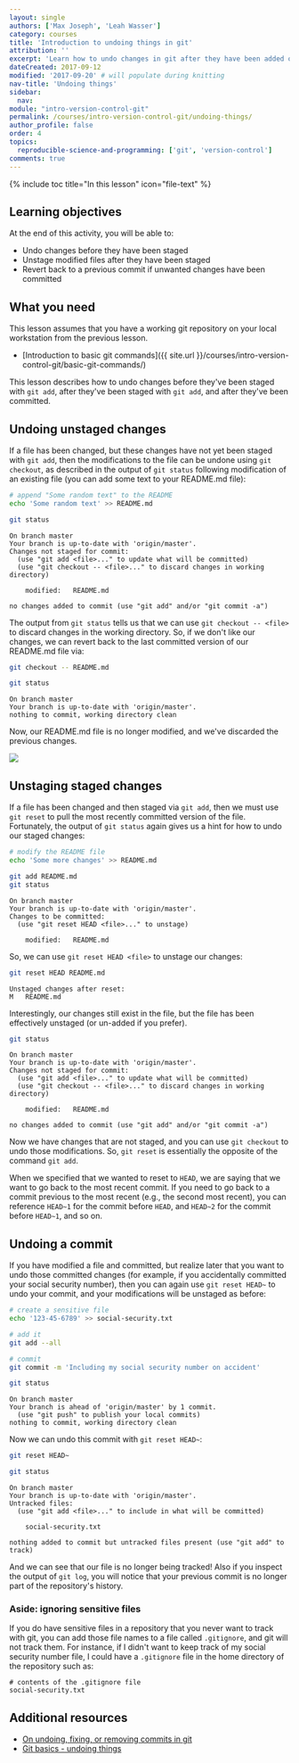 ```yaml
---
layout: single
authors: ['Max Joseph', 'Leah Wasser']
category: courses
title: 'Introduction to undoing things in git'
attribution: ''
excerpt: 'Learn how to undo changes in git after they have been added or committed.'
dateCreated: 2017-09-12
modified: '2017-09-20' # will populate during knitting
nav-title: 'Undoing things'
sidebar:
  nav:
module: "intro-version-control-git"
permalink: /courses/intro-version-control-git/undoing-things/
author_profile: false
order: 4
topics:
  reproducible-science-and-programming: ['git', 'version-control']
comments: true
---
```



{% include toc title="In this lesson" icon="file-text" %}

<!--  This is the top block with the learning objectives (LO) -->
<div class='notice--success' markdown="1">

## <i class="fa fa-graduation-cap" aria-hidden="true"></i> Learning objectives

At the end of this activity, you will be able to:

* Undo changes before they have been staged
* Unstage modified files after they have been staged
* Revert back to a previous commit if unwanted changes have been committed

## <i class="fa fa-check-square-o fa-2" aria-hidden="true"></i> What you need

This lesson assumes that you have a working git repository on your local workstation from the previous lesson.

* [Introduction to basic git commands]({{ site.url }}/courses/intro-version-control-git/basic-git-commands/)

</div>

This lesson describes how to undo changes before they've been staged with `git add`, after they've been staged with `git add`, and after they've been committed.

## Undoing unstaged changes

If a file has been changed, but these changes have not yet been staged with `git add`, then the modifications to the file can be undone using `git checkout`, as described in the output of `git status` following modification of an existing file (you can add some text to your README.md file):


```bash
# append "Some random text" to the README
echo 'Some random text' >> README.md

git status
```

```
On branch master
Your branch is up-to-date with 'origin/master'.
Changes not staged for commit:
  (use "git add <file>..." to update what will be committed)
  (use "git checkout -- <file>..." to discard changes in working directory)

	modified:   README.md

no changes added to commit (use "git add" and/or "git commit -a")
```

The output from `git status` tells us that we can use `git checkout -- <file>` to discard changes in the working directory.
So, if we don't like our changes, we can revert back to the last committed version of our README.md file via:


```bash
git checkout -- README.md

git status
```

```
On branch master
Your branch is up-to-date with 'origin/master'.
nothing to commit, working directory clean
```

Now, our README.md file is no longer modified, and we've discarded the previous changes.

![](fig/git-checkout.png)

## Unstaging staged changes

If a file has been changed and then staged via `git add`, then we must use `git reset` to pull the most recently committed version of the file.
Fortunately, the output of `git status` again gives us a hint for how to undo our staged changes:


```bash
# modify the README file
echo 'Some more changes' >> README.md

git add README.md
git status
```

```
On branch master
Your branch is up-to-date with 'origin/master'.
Changes to be committed:
  (use "git reset HEAD <file>..." to unstage)

	modified:   README.md

```

So, we can use `git reset HEAD <file>` to unstage our changes:


```bash
git reset HEAD README.md
```

```
Unstaged changes after reset:
M	README.md
```

Interestingly, our changes still exist in the file, but the file has been effectively unstaged (or un-added if you prefer).

```bash
git status
```

```
On branch master
Your branch is up-to-date with 'origin/master'.
Changes not staged for commit:
  (use "git add <file>..." to update what will be committed)
  (use "git checkout -- <file>..." to discard changes in working directory)

	modified:   README.md

no changes added to commit (use "git add" and/or "git commit -a")
```

Now we have changes that are not staged, and you can use `git checkout` to undo those modifications.
So, `git reset` is essentially the opposite of the command `git add`.

When we specified that we wanted to reset to `HEAD`, we are saying that we want to go back to the most recent commit.
If you need to go back to a commit previous to the most recent (e.g., the second most recent), you can reference `HEAD~1` for the commit before `HEAD`, and `HEAD~2` for the commit before `HEAD~1`, and so on.

## Undoing a commit

If you have modified a file and committed, but realize later that you want to undo those committed changes (for example, if you accidentally committed your social security number), then you can again use `git reset HEAD~` to undo your commit, and your modifications will be unstaged as before:


```bash
# create a sensitive file
echo '123-45-6789' >> social-security.txt

# add it
git add --all

# commit
git commit -m 'Including my social security number on accident'

git status
```

```
On branch master
Your branch is ahead of 'origin/master' by 1 commit.
  (use "git push" to publish your local commits)
nothing to commit, working directory clean
```

Now we can undo this commit with `git reset HEAD~`:


```bash
git reset HEAD~

git status
```

```
On branch master
Your branch is up-to-date with 'origin/master'.
Untracked files:
  (use "git add <file>..." to include in what will be committed)

	social-security.txt

nothing added to commit but untracked files present (use "git add" to track)
```

And we can see that our file is no longer being tracked!
Also if you inspect the output of `git log`, you will notice that your previous commit is no longer part of the repository's history.

### Aside: ignoring sensitive files

If you do have sensitive files in a repository that you never want to track with git, you can add those file names to a file called `.gitignore`, and git will not track them.
For instance, if I didn't want to keep track of my social security number file, I could have a `.gitignore` file in the home directory of the repository such as:

```
# contents of the .gitignore file
social-security.txt
```

<div class="notice--info" markdown="1">

## Additional resources

- [On undoing, fixing, or removing commits in git](https://sethrobertson.github.io/GitFixUm/fixup.html#committed_really)
- [Git basics - undoing things](https://git-scm.com/book/en/v2/Git-Basics-Undoing-Things)

</div>
